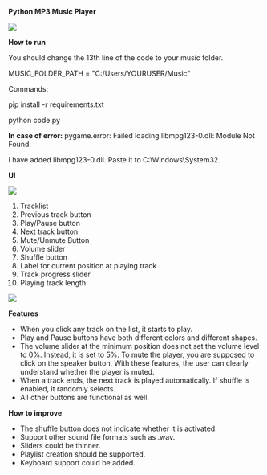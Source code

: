 **Python MP3 Music Player**

![](RackMultipart20220613-1-7mm63_html_10cde913d42c20b.jpg)

**How to run**

You should change the 13th line of the code to your music folder.

MUSIC\_FOLDER\_PATH = &quot;C:/Users/YOURUSER/Music&quot;

Commands:

pip install -r requirements.txt

python code.py

**In case of error:** pygame.error: Failed loading libmpg123-0.dll: Module Not Found.

I have added libmpg123-0.dll. Paste it to C:\Windows\System32.

**UI**

![](RackMultipart20220613-1-7mm63_html_94075b65b8d9ce2e.jpg)

1. Tracklist
2. Previous track button
3. Play/Pause button
4. Next track button
5. Mute/Unmute Button
6. Volume slider
7. Shuffle button
8. Label for current position at playing track
9. Track progress slider
10. Playing track length

![](RackMultipart20220613-1-7mm63_html_771422a7537671af.jpg)

**Features**

- When you click any track on the list, it starts to play.
- Play and Pause buttons have both different colors and different shapes.
- The volume slider at the minimum position does not set the volume level to 0%. Instead, it is set to 5%. To mute the player, you are supposed to click on the speaker button. With these features, the user can clearly understand whether the player is muted.
- When a track ends, the next track is played automatically. If shuffle is enabled, it randomly selects.
- All other buttons are functional as well.

**How to improve**

- The shuffle button does not indicate whether it is activated.
- Support other sound file formats such as .wav.
- Sliders could be thinner.
- Playlist creation should be supported.
- Keyboard support could be added.
